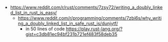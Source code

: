 - https://www.reddit.com/r/rust/comments/7zsy72/writing_a_doubly_linked_list_in_rust_is_easy/
  - https://www.reddit.com/r/programming/comments/7zbi6s/why_writing_a_doubly_linked_list_in_safe_rust_is/dunjytf/
    - in 50 lines of code https://play.rust-lang.org/?gist=c3db81ec94bf231b721ef483f58deb35

